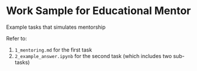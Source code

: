 # Work Sample for Educational Mentor

Example tasks that simulates mentorship

Refer to:
1. `1_mentoring.md` for the first task
2. `2_example_answer.ipynb` for the second task (which includes two sub-tasks)
